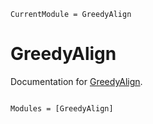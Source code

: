 ```@meta
CurrentModule = GreedyAlign
```

# GreedyAlign

Documentation for [GreedyAlign](https://github.com/kchu25/GreedyAlign.jl).

```@index
```

```@autodocs
Modules = [GreedyAlign]
```

